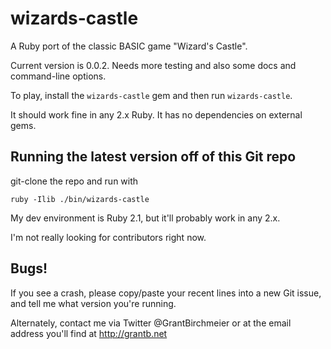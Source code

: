 # wizards-castle
A Ruby port of the classic BASIC game "Wizard's Castle".

Current version is 0.0.2.  Needs more testing and also some docs and command-line options.

To play, install the `wizards-castle` gem and then run `wizards-castle`.

It should work fine in any 2.x Ruby.  It has no dependencies on external gems.

## Running the latest version off of this Git repo
git-clone the repo and run with

    ruby -Ilib ./bin/wizards-castle

My dev environment is Ruby 2.1, but it'll probably work in any 2.x.

I'm not really looking for contributors right now.

## Bugs!

If you see a crash, please copy/paste your recent lines into a new Git issue,
and tell me what version you're running.

Alternately, contact me via Twitter @GrantBirchmeier or at the email address
you'll find at http://grantb.net

